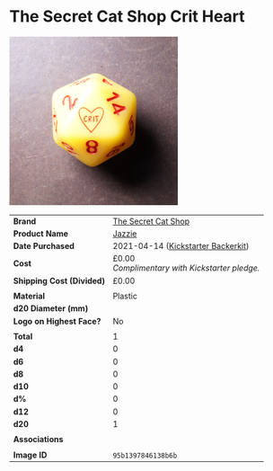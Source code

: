 # The Secret Cat Shop Crit Heart

<img src="https://raw.githubusercontent.com/jesskelsall/astarus-images/main/dice/95b1397846138b6b.jpg" height="300" />

|||
| --- | --- |
| **Brand** | [The Secret Cat Shop](https://thesecretcatshop.co.uk/) |
| **Product Name** | [Jazzie](https://thesecretcatshop.co.uk/collections/our-dice/products/soft-edge-dice-set-jazzie) |
| **Date Purchased** | 2021-04-14 ([Kickstarter Backerkit](https://www.kickstarter.com/projects/thesecretcatshop/sweet-shop-dice-collection])) |
| **Cost** | £0.00<br>*Complimentary with Kickstarter pledge.* |
| **Shipping Cost (Divided)** | £0.00 |
||
| **Material** | Plastic |
| **d20 Diameter (mm)** | |
| **Logo on Highest Face?** | No |
||
| **Total** | 1 |
| **d4** | 0 |
| **d6** | 0 |
| **d8** | 0 |
| **d10** | 0 |
| **d%** | 0 |
| **d12** | 0 |
| **d20** | 1 |
||
| **Associations** | |
||
| **Image ID** | `95b1397846138b6b` |
